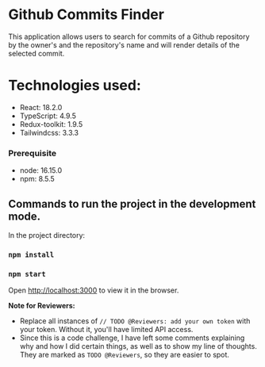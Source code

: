 # Github Commits Finder

This application allows users to search for commits of a Github repository by the owner's and the repository's name and will render details of the selected commit.

# Technologies used:

- React: 18.2.0
- TypeScript: 4.9.5
- Redux-toolkit: 1.9.5
- Tailwindcss: 3.3.3

### Prerequisite

- node: 16.15.0
- npm: 8.5.5

## Commands to run the project in the development mode.

In the project directory:

### `npm install`

### `npm start`

Open [http://localhost:3000](http://localhost:3000) to view it in the browser.

**Note for Reviewers:**

- Replace all instances of `// TODO @Reviewers: add your own token` with your token.
  Without it, you'll have limited API access.
- Since this is a code challenge, I have left some comments explaining why and how I did certain things, as well as to show my line of thoughts. They are marked as `TODO @Reviewers`, so they are easier to spot.
